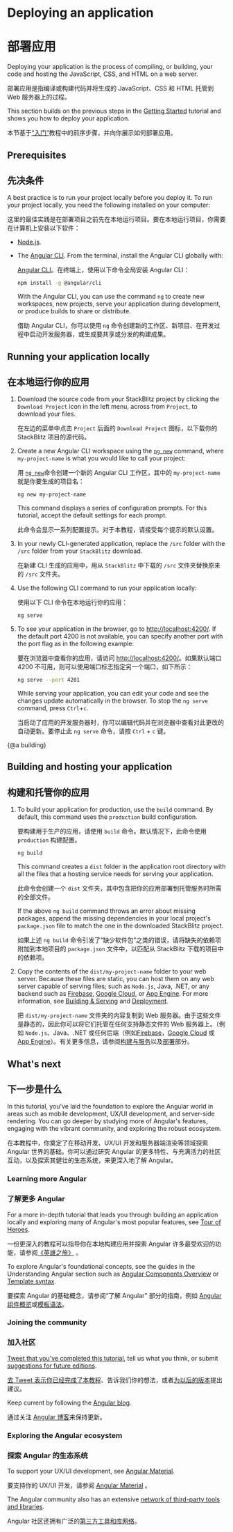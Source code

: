 # Deploying an application

# 部署应用

Deploying your application is the process of compiling, or building, your code and hosting the JavaScript, CSS, and HTML on a web server.

部署应用是指编译或构建代码并将生成的 JavaScript、CSS 和 HTML 托管到 Web 服务器上的过程。

This section builds on the previous steps in the [Getting Started](start "Try it: A basic application") tutorial and shows you how to deploy your application.

本节基于[“入门”](start "尝试：基本应用")教程中的前序步骤，并向你展示如何部署应用。

## Prerequisites

## 先决条件

A best practice is to run your project locally before you deploy it. To run your project locally, you need the following installed on your computer:

这里的最佳实践是在部署项目之前先在本地运行项目。要在本地运行项目，你需要在计算机上安装以下软件：

* [Node.js](https://nodejs.org/en/).
* The [Angular CLI](https://cli.angular.io/).
    From the terminal, install the Angular CLI globally with:

  [Angular CLI](https://cli.angular.io/)。在终端上，使用以下命令全局安装 Angular CLI：

  ```sh
  npm install -g @angular/cli
  ```

    With the Angular CLI, you can use the command `ng` to create new workspaces, new projects, serve your application during development, or produce builds to share or distribute.

  借助 Angular CLI，你可以使用 `ng` 命令创建新的工作区、新项目、在开发过程中启动开发服务器，或生成要共享或分发的构建成果。

## Running your application locally

## 在本地运行你的应用

1. Download the source code from your StackBlitz project by clicking the `Download Project` icon in the left menu, across from `Project`, to download your files.

   在左边的菜单中点击  `Project` 后面的 `Download Project` 图标，以下载你的 StackBlitz 项目的源代码。

1. Create a new Angular CLI workspace using the [`ng new`](cli/new "CLI ng new command reference") command, where `my-project-name` is what you would like to call your project:

   用 [`ng new`](cli/new "CLI ng 新命令参考")命令创建一个新的 Angular CLI 工作区，其中的 `my-project-name` 就是你要生成的项目名：

   ```sh
   ng new my-project-name
   ```

   This command displays a series of configuration prompts. For this tutorial, accept the default settings for each prompt.

   此命令会显示一系列配置提示。对于本教程，请接受每个提示的默认设置。

1. In your newly CLI-generated application, replace the `/src` folder with the `/src` folder from your `StackBlitz` download.

   在新建 CLI 生成的应用中，用从 `StackBlitz` 中下载的 `/src` 文件夹替换原来的 `/src` 文件夹。

1. Use the following CLI command to run your application locally:

   使用以下 CLI 命令在本地运行你的应用：

   ```sh
   ng serve
   ```

1. To see your application in the  browser, go to <http://localhost:4200/>.
   If the default port 4200 is not available, you can specify another port with the port flag as in the following example:

   要在浏览器中查看你的应用，请访问 <http://localhost:4200/>。如果默认端口 4200 不可用，则可以使用端口标志指定另一个端口，如下所示：

   ```sh
   ng serve --port 4201
   ```

   While serving your application, you can edit your code and see the changes update automatically in the browser.
   To stop the `ng serve` command, press `Ctrl`+`c`.

   当启动了应用的开发服务器时，你可以编辑代码并在浏览器中查看对此更改的自动更新。要停止此 `ng serve` 命令，请按 `Ctrl` + `c` 键。

{@a building}
## Building and hosting your application

## 构建和托管你的应用

1. To build your application for production, use the `build` command. By default, this command uses the `production` build configuration.

   要构建用于生产的应用，请使用 `build` 命令。默认情况下，此命令使用 `production` 构建配置。

   ```sh
   ng build
   ```

   This command creates a `dist` folder in the application root directory with all the files that a hosting service needs for serving your application.

   此命令会创建一个 `dist` 文件夹，其中包含把你的应用部署到托管服务时所需的全部文件。

   <div class="alert is-helpful">

   If the above `ng build` command throws an error about missing packages, append the missing dependencies in your local project's `package.json` file to match the one in the downloaded StackBlitz project.

   如果上述 `ng build` 命令引发了“缺少软件包”之类的错误，请将缺失的依赖项附加到本地项目的 `package.json` 文件中，以匹配从 StackBlitz 下载的项目中的依赖项。

   </div>

1. Copy the contents of the `dist/my-project-name` folder to your web server.
   Because these files are static, you can host them on any web server capable of serving files; such as `Node.js`, Java, .NET, or any backend such as [Firebase](https://firebase.google.com/docs/hosting), [Google Cloud](https://cloud.google.com/solutions/web-hosting), or [App Engine](https://cloud.google.com/appengine/docs/standard/python/getting-started/hosting-a-static-website).
   For more information, see [Building & Serving](guide/build "Building and Serving Angular Apps") and [Deployment](guide/deployment "Deployment guide").

   把 `dist/my-project-name` 文件夹的内容复制到 Web 服务器。由于这些文件是静态的，因此你可以将它们托管在任何支持静态文件的 Web 服务器上。（例如 `Node.js`、Java、.NET 或任何后端（例如[Firebase](https://firebase.google.com/docs/hosting)，[Google Cloud](https://cloud.google.com/solutions/web-hosting) 或 [App Engine](https://cloud.google.com/appengine/docs/standard/python/getting-started/hosting-a-static-website)）。有关更多信息，请参阅[构建与服务](guide/build "构建与服务 Angular 应用")以及[部署](guide/deployment "部署指南")部分。

## What's next

## 下一步是什么

In this tutorial, you've laid the foundation to explore the Angular world in areas such as mobile development, UX/UI development, and server-side rendering.
You can go deeper by studying more of Angular's features, engaging with the vibrant community, and exploring the robust ecosystem.

在本教程中，你奠定了在移动开发、UX/UI 开发和服务器端渲染等领域探索 Angular 世界的基础。你可以通过研究 Angular 的更多特性、与充满活力的社区互动，以及探索其健壮的生态系统，来更深入地了解 Angular。

### Learning more Angular

### 了解更多 Angular

For a more in-depth tutorial that leads you through building an application locally and exploring many of Angular's most popular features, see [Tour of Heroes](tutorial).

一份更深入的教程可以指导你在本地构建应用并探索 Angular 许多最受欢迎的功能，请参阅[《英雄之旅》](tutorial) 。

To explore Angular's foundational concepts, see the guides in the Understanding Angular section such as [Angular Components Overview](guide/component-overview) or [Template syntax](guide/template-syntax).

要探索 Angular 的基础概念，请参阅“了解 Angular” 部分的指南，例如 [Angular 组件概览](guide/component-overview)或[模板语法](guide/template-syntax)。

### Joining the community

### 加入社区

[Tweet that you've completed this tutorial](https://twitter.com/intent/tweet?url=https://angular.io/start&text=I%20just%20finished%20the%20Angular%20Getting%20Started%20Tutorial "Angular on Twitter"), tell us what you think, or submit [suggestions for future editions](https://github.com/angular/angular/issues/new/choose "Angular GitHub repository new issue form").

[去 Tweet 表示你已经完成了本教程](https://twitter.com/intent/tweet?url=https://angular.io/start&text=I%20just%20finished%20the%20Angular%20Getting%20Started%20Tutorial "Twitter 上的 Angular")、告诉我们你的想法，或者[为以后的版本](https://github.com/angular/angular/issues/new/choose "Angular GitHub 存储库的新建 Issue 表单")提出建议。

Keep current by following the [Angular blog](https://blog.angular.io/ "Angular blog").

通过关注 [Angular 博客](https://blog.angular.io/ "Angular 博客")来保持更新。

### Exploring the Angular ecosystem

### 探索 Angular 的生态系统

To support your UX/UI development, see [Angular Material](https://material.angular.io/ "Angular Material web site").

要支持你的 UX/UI 开发，请参阅 [Angular Material](https://material.angular.cn/ "Angular Material 网站") 。

The Angular community also has an extensive [network of third-party tools and libraries](resources "Angular resources list").

Angular 社区还拥有广泛的[第三方工具和库网络](resources "Angular 资源列表")。
